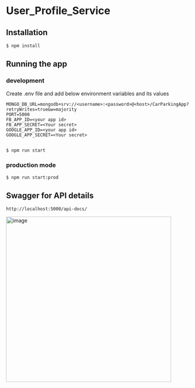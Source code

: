 # User_Profile_Service

## Installation

```bash
$ npm install
```
## Running the app

### development

Create .env file and add below environment variables and its values
```
MONGO_DB_URL=mongodb+srv://<username>:<password>@<host>/CarParkingApp?retryWrites=true&w=majority
PORT=5000
FB_APP_ID=<your app id>
FB_APP_SECRET=<Your secret>
GOOGLE_APP_ID=<your app id>
GOOGLE_APP_SECRET=<Your secret>
```


```bash

$ npm run start
```
### production mode
```bash
$ npm run start:prod
```
## Swagger for API details 
```
http://localhost:5000/api-docs/
````

<img width="452" alt="image" src="https://github.com/lithesh2023/User_Profile_Service/assets/138496677/59f17773-6eca-481d-bd6f-748f5a657340">
